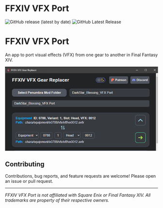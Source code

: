 # FFXIV VFX Port

![GitHub release (latest by date)](https://img.shields.io/github/v/release/ShinoMythmaker/FFXIV-VFX-Port?label=version)
![GitHub Latest Release](https://img.shields.io/github/release-date/ShinoMythmaker/FFXIV-VFX-Port)

# FFXIV VFX Port

An app to port visual effects (VFX) from one gear to another in Final Fantasy XIV.

![App Icon](sample.png)

## Contributing
Contributions, bug reports, and feature requests are welcome! Please open an issue or pull request.

---

*FFXIV VFX Port is not affiliated with Square Enix or Final Fantasy XIV. All trademarks are property of their respective owners.*
